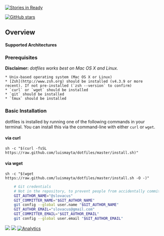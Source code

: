 [![Stories in Ready](https://badge.waffle.io/luismayta/dotfiles.svg?label=ready&title=Ready)](http://waffle.io/luismayta/dotfiles)

[![GitHub stars](https://img.shields.io/github/stars/badges/shields.svg)](https://github.com/luismayta/dotfiles)

## Overview

#### Supported Architectures

### Prerequisites

__Disclaimer:__ _dotfiles works best on Mac OS X and Linux._

    * Unix-based operating system (Mac OS X or Linux)
    * [Zsh](http://www.zsh.org) should be installed (v4.3.9 or more recent). If not pre-installed (`zsh --version` to confirm)
    * `curl` or `wget` should be installed
    * `git` should be installed
    * `tmux` should be installed

### Basic Installation

dotfiles is installed by running one of the following commands in your terminal. You can install this via the command-line with either `curl` or `wget`.

#### via curl

`sh -c "$(curl -fsSL https://raw.github.com/luismayta/dotfiles/master/install.sh)"`

#### via wget

`sh -c "$(wget https://raw.github.com/luismayta/dotfiles/master/install.sh -O -)"`

```bash
    # Git credentials
    # Not in the repository, to prevent people from accidentally committing under my name
    GIT_AUTHOR_NAME="@slovacus"
    GIT_COMMITTER_NAME="$GIT_AUTHOR_NAME"
    git config --global user.name "$GIT_AUTHOR_NAME"
    GIT_AUTHOR_EMAIL="slovacus@gmail.com"
    GIT_COMMITTER_EMAIL="$GIT_AUTHOR_EMAIL"
    git config --global user.email "$GIT_AUTHOR_EMAIL"
```

[![](http://api.coderwall.com/luismayta/endorsecount.png)](http://coderwall.com/luismayta)
[![](http://www.linkedin.com/img/webpromo/btn_liprofile_blue_80x15.png)](http://pe.linkedin.com/in/luismayta)
[![Analytics](https://ga-beacon.appspot.com/UA-65019326-1/dotfiles/readme)](https://github.com/luismayta/dotfiles)
